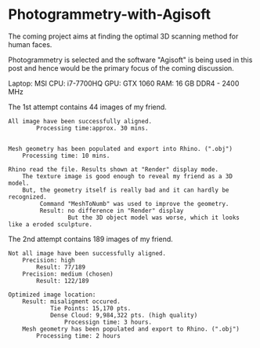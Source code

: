 # Photogrammetry-with-Agisoft

The coming project aims at finding the optimal 3D scanning method for human faces. 

Photogrammetry is selected and the software "Agisoft" is being used in this post and hence would be the primary focus of the coming discussion.

Laptop: MSI
   CPU: i7-7700HQ
   GPU: GTX 1060
   RAM: 16 GB DDR4 - 2400 MHz 

The 1st attempt contains 44 images of my friend.
    
    All image have been successfully aligned. 
            Processing time:approx. 30 mins.

    
    Mesh geometry has been populated and export into Rhino. (".obj")
        Processing time: 10 mins.
    
    Rhino read the file. Results shown at "Render" display mode.
        The texture image is good enough to reveal my friend as a 3D model.
        But, the geometry itself is really bad and it can hardly be recognized.
             Command "MeshToNumb" was used to improve the geometry.
             Result: no difference in "Render" display
                     But the 3D object model was worse, which it looks like a eroded sculpture.
                     
 The 2nd attempt contains 189 images of my friend.
    
    Not all image have been successfully aligned.
        Precision: high
            Result: 77/189
        Precision: medium (chosen)
            Result: 122/189
    
    Optimized image location:
        Result: misaligment occured.
                Tie Points: 15,170 pts.
                Dense Cloud: 9,984,322 pts. (high quality)
                    Processign time: 3 hours. 
        Mesh geometry has been populated and export to Rhino. (".obj")
            Processing time: 2 hours
